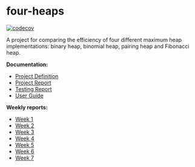 # four-heaps

[![codecov](https://codecov.io/gh/maarila/four-heaps/branch/master/graph/badge.svg)](https://codecov.io/gh/maarila/four-heaps)

A project for comparing the efficiency of four different maximum heap implementations: binary heap, binomial heap, pairing heap and Fibonacci heap.

__Documentation:__

* [Project Definition](https://github.com/maarila/four-heaps/blob/master/documentation/ProjectDefinition.md)
* [Project Report](https://github.com/maarila/four-heaps/blob/master/documentation/ProjectReport.md)
* [Testing Report](https://github.com/maarila/four-heaps/blob/master/documentation/TestingReport.md)
* [User Guide](https://github.com/maarila/four-heaps/blob/master/documentation/UserGuide.md)

__Weekly reports:__

* [Week 1](https://github.com/maarila/four-heaps/blob/master/documentation/WeekReport1.md)
* [Week 2](https://github.com/maarila/four-heaps/blob/master/documentation/WeekReport2.md)
* [Week 3](https://github.com/maarila/four-heaps/blob/master/documentation/WeekReport3.md)
* [Week 4](https://github.com/maarila/four-heaps/blob/master/documentation/WeekReport4.md)
* [Week 5](https://github.com/maarila/four-heaps/blob/master/documentation/WeekReport5.md)
* [Week 6](https://github.com/maarila/four-heaps/blob/master/documentation/WeekReport6.md)
* [Week 7](https://github.com/maarila/four-heaps/blob/master/documentation/WeekReport7.md)

